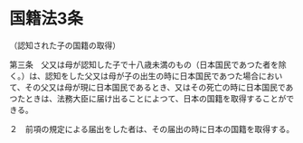 # 国籍法3条
（認知された子の国籍の取得）

第三条　父又は母が認知した子で十八歳未満のもの（日本国民であつた者を除く。）は、認知をした父又は母が子の出生の時に日本国民であつた場合において、その父又は母が現に日本国民であるとき、又はその死亡の時に日本国民であつたときは、法務大臣に届け出ることによつて、日本の国籍を取得することができる。

２　前項の規定による届出をした者は、その届出の時に日本の国籍を取得する。